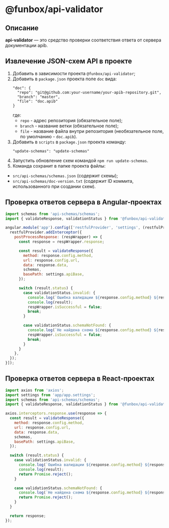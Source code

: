 # @funbox/api-validator

## Описание

**api-validator** — это средство проверки соответствия ответа от сервера документации apib.

## Извлечение JSON-схем API в проекте

1. Добавить в зависимости проекта `@funbox/api-validator`;
2. Добавить в `package.json` проекта поле `doc` вида:
    ```
    "doc": {
      "repo": "git@github.com:your-username/your-apib-repository.git",
      "branch": "master",
      "file": "doc.apib"
    }
    ```
    где:
    - `repo` - адрес репозитория (обязательное поле);
    - `branch` - название ветки (обязательное поле);
    - `file` - название файла внутри репозитория (необязательное поле, по умолчанию - `doc.apib`).
3. Добавить в `scripts` в `package.json` проекта команду:
    ```
    "update-schemas": "update-schemas"
    ```
4. Запустить обновление схем командой `npm run update-schemas`.
5. Команда сохранит в папке проекта файлы:
- `src/api-schemas/schemas.json` (содержит схемы);
- `src/api-schemas/doc-version.txt` (содержит ID коммита, использованного при создании схем). 

## Проверка ответов сервера в Angular-проектах

```javascript
import schemas from 'api-schemas/schemas';
import { validateResponse, validationStatus } from '@funbox/api-validator/validate-response';

angular.module('app').config(['restfulProvider', 'settings', (restfulProvider, settings) => {
  restfulProvider.addInterceptor({
    postProcessResponse: (respWrapper) => {
      const response = respWrapper.response;

      const result = validateResponse({
        method: response.config.method,
        url: response.config.url,
        data: response.data,
        schemas,
        basePath: settings.apiBase,
      });

      switch (result.status) {
        case validationStatus.invalid: {
          console.log(`Ошибка валидации ${response.config.method} ${response.config.url}`);
          console.log(result);
          respWrapper.isSuccessful = false;
          break;
        }

        case validationStatus.schemaNotFound: {
          console.log(`Не найдена схема ${response.config.method} ${response.config.url}.`);
          respWrapper.isSuccessful = false;
          break;
        }
      }
    },
  });
}]);
```

## Проверка ответов сервера в React-проектах

```javascript
import axios from 'axios';
import settings from 'app/app.settings';
import schemas from 'api-schemas/schemas';
import { validateResponse, validationStatus } from '@funbox/api-validator/validate-response';

axios.interceptors.response.use(response => {
  const result = validateResponse({
    method: response.config.method,
    url: response.config.url,
    data: response.data,
    schemas,
    basePath: settings.apiBase,
  });

  switch (result.status) {
    case validationStatus.invalid: {
      console.log(`Ошибка валидации ${response.config.method} ${response.config.url}`);
      console.log(result);
      return Promise.reject();
    }

    case validationStatus.schemaNotFound: {
      console.log(`Не найдена схема ${response.config.method} ${response.config.url}.`);
      return Promise.reject();
    }
  }

  return response;
});
```
